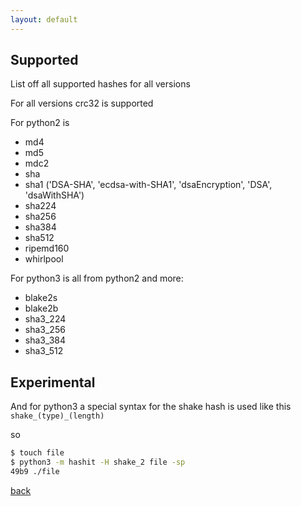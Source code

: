 ```yaml
---
layout: default
---
```


## Supported

List off all supported hashes for all versions

For all versions crc32 is supported

For python2 is

- md4
- md5
- mdc2
- sha
- sha1 ('DSA-SHA', 'ecdsa-with-SHA1', 'dsaEncryption', 'DSA', 'dsaWithSHA')
- sha224
- sha256
- sha384
- sha512
- ripemd160
- whirlpool

For python3 is all from python2 and more:

- blake2s
- blake2b
- sha3_224
- sha3_256
- sha3_384
- sha3_512

## Experimental

And for python3 a special syntax for the shake hash is used like this
```shake_(type)_(length)```

so 

```bash
$ touch file
$ python3 -m hashit -H shake_2 file -sp
49b9 ./file
```

[back](index.md)
